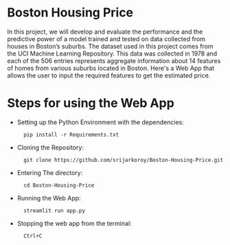 # Boston Housing Price

In this project, we will develop and evaluate the performance and the predictive power of a model trained and tested on data collected from houses in Boston’s suburbs. The dataset used in this project comes from the UCI Machine Learning Repository. This data was collected in 1978 and each of the 506 entries represents aggregate information about 14 features of homes from various suburbs located in Boston. Here's a Web App that allows the user to input the required features to get the estimated price.

# Steps for using the Web App
- Setting up the Python Environment with the dependencies:

        pip install -r Requirements.txt

- Cloning the Repository: 

        git clone https://github.com/srijarkoroy/Boston-Housing-Price.git
- Entering The directory: 

        cd Boston-Housing-Price
- Running the Web App:

        streamlit run app.py
- Stopping the web app from the terminal:

        Ctrl+C
